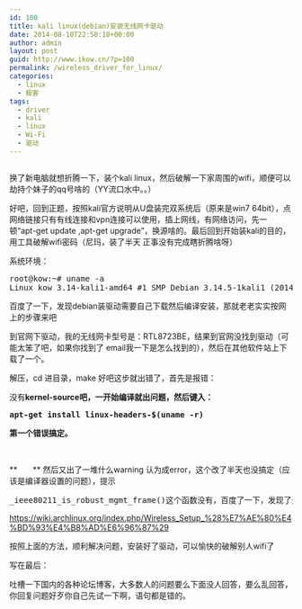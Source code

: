 ```yaml
---
id: 100
title: kali linux(debian)安装无线网卡驱动
date: 2014-08-10T22:50:18+00:00
author: admin
layout: post
guid: http://www.ikow.cn/?p=100
permalink: /wireless_driver_for_linux/
categories:
  - linux
  - 极客
tags:
  - driver
  - kali
  - linux
  - Wi-Fi
  - 驱动
---
```

<img src="http://kowapp.u.qiniudn.com/kali.jpg" alt="" border="0" />

换了新电脑就想折腾一下，装个kali linux，然后破解一下家周围的wifi，顺便可以劫持个妹子的qq号啥的（YY流口水中。。）

好吧，回到正题，按照kali官方说明从U盘装完双系统后（原来是win7 64bit），点网络链接只有有线连接和vpn连接可以使用，插上网线，有网络访问，先一顿“apt-get update ,apt-get upgrade”，换源啥的。最后回到开始装kali的目的，用工具破解wifi密码（尼玛，装了半天 正事没有完成瞎折腾啥呀）

系统环境：

<pre class="brush:shell; toolbar: true; auto-links: true;">root@kow:~# uname -a
Linux kow 3.14-kali1-amd64 #1 SMP Debian 3.14.5-1kali1 (2014-06-07) x86_64 GNU/Linux</pre>

百度了一下，发现debian装驱动需要自己下载然后编译安装，那就老老实实按网上的步骤来吧

到官网下驱动，我的无线网卡型号是：RTL8723BE，结果到官网没找到驱动（可能太笨了吧，如果你找到了 email我一下是怎么找到的），然后在其他软件站上下载了一个。

解压，cd 进目录，make 好吧这步就出错了，首先是报错：

没有**kernel-source吧，一开始编译就出问题，然后键入：**

<pre class="brush:shell; toolbar: true; auto-links: true;"><strong>apt-get install linux-headers-$(uname -r)</strong></pre>

**第一个错误搞定。**

&nbsp;

**       ** 然后又出了一堆什么warning 认为成error，这个改了半天也没搞定（应该是编译器设置的问题），提示

<pre>_ieee80211_is_robust_mgmt_frame()这个函数没有，百度了一下，发现了这篇文章：</pre>

<a href="https://wiki.archlinux.org/index.php/Wireless_Setup_%28%E7%AE%80%E4%BD%93%E4%B8%AD%E6%96%87%29" target="_blank">https://wiki.archlinux.org/index.php/Wireless_Setup_%28%E7%AE%80%E4%BD%93%E4%B8%AD%E6%96%87%29</a>

按照上面的方法，顺利解决问题，安装好了驱动，可以愉快的破解别人wifi了

写在最后：

吐槽一下国内的各种论坛博客，大多数人的问题要么下面没人回答，要么乱回答，你回复问题好歹你自己先试一下啊，语句都是错的。

&nbsp;